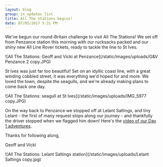 ```yaml
---
layout: blog
group: in_updates_list
title: All The Stations begins!
date: 07/05/2017 5:31 PM
---
```

We've begun our round-Britain challenge to visit All The Stations! We set off from Penzance station this morning with our rucksacks packed and our shiny new All Line Rover tickets, ready to tackle the line to St Ives.

![All The Stations: Geoff and Vicki at Penzance](/static/images/uploads/G&V Penzance 2 copy.JPG)

St Ives was just far too beautiful! Set on an idyllic coast line, with a great winding cobbled street, it was everything we'd hoped for and more. We loved the town, despite the seagulls, and we're already making plans to come back one day.

![All The Stations: seagull at St Ives](/static/images/uploads/IMG_5977 copy.JPG)

On the way back to Penzance we stopped off at Lelant Saltings, and tiny Lelant - the first of many request stops along our journey - and thankfully the driver stopped when we flagged him down! Here's the [video of our Day 1 adventures](https://www.youtube.com/watch?v=SoA1OTQJoxQ).

Thanks for following along,

Geoff and Vicki

![All The Stations: Lelant Saltings station](/static/images/uploads/Lelant Saltings copy.jpg)



